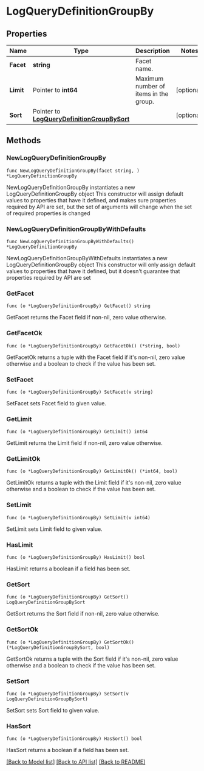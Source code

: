 # LogQueryDefinitionGroupBy

## Properties

Name | Type | Description | Notes
---- | ---- | ----------- | ------
**Facet** | **string** | Facet name. | 
**Limit** | Pointer to **int64** | Maximum number of items in the group. | [optional] 
**Sort** | Pointer to [**LogQueryDefinitionGroupBySort**](LogQueryDefinitionGroupBySort.md) |  | [optional] 

## Methods

### NewLogQueryDefinitionGroupBy

`func NewLogQueryDefinitionGroupBy(facet string, ) *LogQueryDefinitionGroupBy`

NewLogQueryDefinitionGroupBy instantiates a new LogQueryDefinitionGroupBy object
This constructor will assign default values to properties that have it defined,
and makes sure properties required by API are set, but the set of arguments
will change when the set of required properties is changed

### NewLogQueryDefinitionGroupByWithDefaults

`func NewLogQueryDefinitionGroupByWithDefaults() *LogQueryDefinitionGroupBy`

NewLogQueryDefinitionGroupByWithDefaults instantiates a new LogQueryDefinitionGroupBy object
This constructor will only assign default values to properties that have it defined,
but it doesn't guarantee that properties required by API are set

### GetFacet

`func (o *LogQueryDefinitionGroupBy) GetFacet() string`

GetFacet returns the Facet field if non-nil, zero value otherwise.

### GetFacetOk

`func (o *LogQueryDefinitionGroupBy) GetFacetOk() (*string, bool)`

GetFacetOk returns a tuple with the Facet field if it's non-nil, zero value otherwise
and a boolean to check if the value has been set.

### SetFacet

`func (o *LogQueryDefinitionGroupBy) SetFacet(v string)`

SetFacet sets Facet field to given value.


### GetLimit

`func (o *LogQueryDefinitionGroupBy) GetLimit() int64`

GetLimit returns the Limit field if non-nil, zero value otherwise.

### GetLimitOk

`func (o *LogQueryDefinitionGroupBy) GetLimitOk() (*int64, bool)`

GetLimitOk returns a tuple with the Limit field if it's non-nil, zero value otherwise
and a boolean to check if the value has been set.

### SetLimit

`func (o *LogQueryDefinitionGroupBy) SetLimit(v int64)`

SetLimit sets Limit field to given value.

### HasLimit

`func (o *LogQueryDefinitionGroupBy) HasLimit() bool`

HasLimit returns a boolean if a field has been set.

### GetSort

`func (o *LogQueryDefinitionGroupBy) GetSort() LogQueryDefinitionGroupBySort`

GetSort returns the Sort field if non-nil, zero value otherwise.

### GetSortOk

`func (o *LogQueryDefinitionGroupBy) GetSortOk() (*LogQueryDefinitionGroupBySort, bool)`

GetSortOk returns a tuple with the Sort field if it's non-nil, zero value otherwise
and a boolean to check if the value has been set.

### SetSort

`func (o *LogQueryDefinitionGroupBy) SetSort(v LogQueryDefinitionGroupBySort)`

SetSort sets Sort field to given value.

### HasSort

`func (o *LogQueryDefinitionGroupBy) HasSort() bool`

HasSort returns a boolean if a field has been set.


[[Back to Model list]](../README.md#documentation-for-models) [[Back to API list]](../README.md#documentation-for-api-endpoints) [[Back to README]](../README.md)


